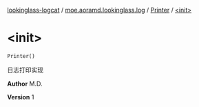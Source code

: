 [lookinglass-logcat](../../index.md) / [moe.aoramd.lookinglass.log](../index.md) / [Printer](index.md) / [&lt;init&gt;](./-init-.md)

# &lt;init&gt;

`Printer()`

日志打印实现

**Author**
M.D.

**Version**
1


